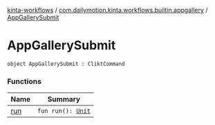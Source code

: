 [kinta-workflows](../../index.md) / [com.dailymotion.kinta.workflows.builtin.appgallery](../index.md) / [AppGallerySubmit](./index.md)

# AppGallerySubmit

`object AppGallerySubmit : CliktCommand`

### Functions

| Name | Summary |
|---|---|
| [run](run.md) | `fun run(): `[`Unit`](https://kotlinlang.org/api/latest/jvm/stdlib/kotlin/-unit/index.html) |
